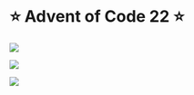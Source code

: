 # ⭐️ Advent of Code 22 ⭐️

![](https://img.shields.io/badge/day%20📅-24-blue)
  
![](https://img.shields.io/badge/stars%20⭐-19-yellow)
  
![](https://img.shields.io/badge/days%20completed-9-red)
